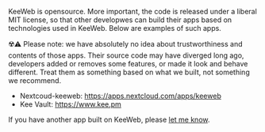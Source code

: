 KeeWeb is opensource. More important, the code is released under a liberal MIT license, so that other developwes can build their apps based on technologies used in KeeWeb. Below are examples of such apps.

☢️⚠️ Please note: we have absolutely no idea about trustworthiness and contents of those apps. Their source code may have diverged long ago, developers added or removes some features, or made it look and behave different. Treat them as something based on what we built, not something we recommend.

- Nextcoud-keeweb: https://apps.nextcloud.com/apps/keeweb
- Kee Vault: https://www.kee.pm

If you have another app built on KeeWeb, please [let me know](mailto:antelle.net@gmail.com).